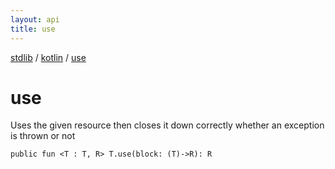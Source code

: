 ```yaml
---
layout: api
title: use
---
```

[stdlib](../index.md) / [kotlin](index.md) / [use](use.md)

# use
Uses the given resource then closes it down correctly whether an exception is thrown or not
```
public fun <T : T, R> T.use(block: (T)->R): R
```
